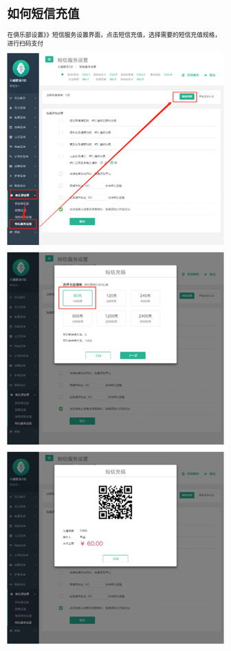 # 如何短信充值

在俱乐部设置》》短信服务设置界面，点击短信充值，选择需要的短信充值规格，进行扫码支付

![](.gitbook/assets/duan-xin.png)

![](.gitbook/assets/duan-xin-1.png)

![](.gitbook/assets/duan-xin-2.png)

